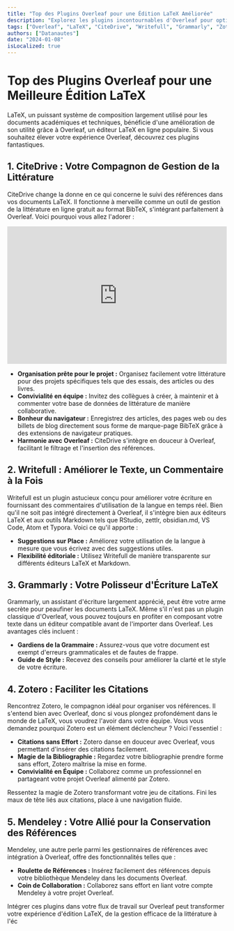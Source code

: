 ```yaml
---
title: "Top des Plugins Overleaf pour une Édition LaTeX Améliorée"
description: "Explorez les plugins incontournables d'Overleaf pour optimiser votre expérience d'édition LaTeX. De la gestion complète de la littérature avec CiteDrive à l'écriture raffinée avec Writefull, découvrez les outils qui simplifieront votre flux de travail."
tags: ["Overleaf", "LaTeX", "CiteDrive", "Writefull", "Grammarly", "Zotero", "Mendeley"]
authors: ["Datanautes"]
date: "2024-01-08"
isLocalized: true
---
```


# Top des Plugins Overleaf pour une Meilleure Édition LaTeX

LaTeX, un puissant système de composition largement utilisé pour les documents académiques et techniques, bénéficie d'une amélioration de son utilité grâce à Overleaf, un éditeur LaTeX en ligne populaire. Si vous souhaitez élever votre expérience Overleaf, découvrez ces plugins fantastiques.

## 1. CiteDrive : Votre Compagnon de Gestion de la Littérature

CiteDrive change la donne en ce qui concerne le suivi des références dans vos documents LaTeX. Il fonctionne à merveille comme un outil de gestion de la littérature en ligne gratuit au format BibTeX, s'intégrant parfaitement à Overleaf. Voici pourquoi vous allez l'adorer :

<iframe width="100%" height="315" src="https://www.youtube.com/embed/bHD94qM0vyg?si=5QCelGCRdSkYWyDk" title="Lecteur vidéo YouTube" frameborder="0" allow="accelerometer; autoplay; clipboard-write; encrypted-media; gyroscope; picture-in-picture; web-share" allowfullscreen></iframe>

- **Organisation prête pour le projet :** Organisez facilement votre littérature pour des projets spécifiques tels que des essais, des articles ou des livres.
- **Convivialité en équipe :** Invitez des collègues à créer, à maintenir et à commenter votre base de données de littérature de manière collaborative.
- **Bonheur du navigateur :** Enregistrez des articles, des pages web ou des billets de blog directement sous forme de marque-page BibTeX grâce à des extensions de navigateur pratiques.
- **Harmonie avec Overleaf :** CiteDrive s'intègre en douceur à Overleaf, facilitant le filtrage et l'insertion des références.

## 2. Writefull : Améliorer le Texte, un Commentaire à la Fois

Writefull est un plugin astucieux conçu pour améliorer votre écriture en fournissant des commentaires d'utilisation de la langue en temps réel. Bien qu'il ne soit pas intégré directement à Overleaf, il s'intègre bien aux éditeurs LaTeX et aux outils Markdown tels que RStudio, zettlr, obsidian.md, VS Code, Atom et Typora. Voici ce qu'il apporte :

- **Suggestions sur Place :** Améliorez votre utilisation de la langue à mesure que vous écrivez avec des suggestions utiles.
- **Flexibilité éditoriale :** Utilisez Writefull de manière transparente sur différents éditeurs LaTeX et Markdown.

## 3. Grammarly : Votre Polisseur d'Écriture LaTeX

Grammarly, un assistant d'écriture largement apprécié, peut être votre arme secrète pour peaufiner les documents LaTeX. Même s'il n'est pas un plugin classique d'Overleaf, vous pouvez toujours en profiter en composant votre texte dans un éditeur compatible avant de l'importer dans Overleaf. Les avantages clés incluent :

- **Gardiens de la Grammaire :** Assurez-vous que votre document est exempt d'erreurs grammaticales et de fautes de frappe.
- **Guide de Style :** Recevez des conseils pour améliorer la clarté et le style de votre écriture.

## 4. Zotero : Faciliter les Citations

Rencontrez Zotero, le compagnon idéal pour organiser vos références. Il s'entend bien avec Overleaf, donc si vous plongez profondément dans le monde de LaTeX, vous voudrez l'avoir dans votre équipe. Vous vous demandez pourquoi Zotero est un élément déclencheur ? Voici l'essentiel :

- **Citations sans Effort :** Zotero danse en douceur avec Overleaf, vous permettant d'insérer des citations facilement.
- **Magie de la Bibliographie :** Regardez votre bibliographie prendre forme sans effort, Zotero maîtrise la mise en forme.
- **Convivialité en Équipe :** Collaborez comme un professionnel en partageant votre projet Overleaf alimenté par Zotero.

Ressentez la magie de Zotero transformant votre jeu de citations. Fini les maux de tête liés aux citations, place à une navigation fluide.

## 5. Mendeley : Votre Allié pour la Conservation des Références

Mendeley, une autre perle parmi les gestionnaires de références avec intégration à Overleaf, offre des fonctionnalités telles que :

- **Roulette de Références :** Insérez facilement des références depuis votre bibliothèque Mendeley dans les documents Overleaf.
- **Coin de Collaboration :** Collaborez sans effort en liant votre compte Mendeley à votre projet Overleaf.

Intégrer ces plugins dans votre flux de travail sur Overleaf peut transformer votre expérience d'édition LaTeX, de la gestion efficace de la littérature à l'éc
